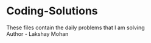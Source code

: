 # Coding-Solutions
These files contain the daily problems that I am solving
<br>
Author - Lakshay Mohan
